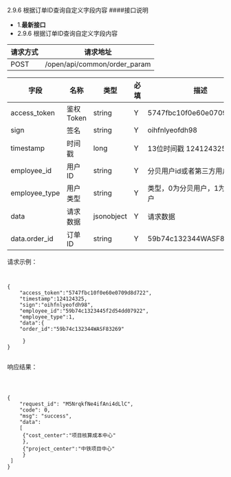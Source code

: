 2.9.6 根据订单ID查询自定义字段内容
####接口说明
- 1.**最新接口**
- 2.9.6 根据订单ID查询自定义字段内容



 请求方式 | 请求地址 
--- | --- 
 POST | /open/api/common/order_param
 

 字段 | 名称 | 类型 | 必填 | 描述 
 --- | --- | --- | --- | --- 
 access\_token | 鉴权Token | string | Y | 5747fbc10f0e60e0709d8d722 
 sign | 签名 | string | Y | oihfnlyeofdh98 
 timestamp | 时间戳 | long | Y | 13位时间戳  1241243250000 
 employee\_id | 用户ID | string | Y | 分贝用户id或者第三方用户id 
 employee\_type | 用户类型 | string | Y |  类型，0为分贝用户，1为第三方用户 
 data |  请求数据 | jsonobject | Y |请求数据
 data.order_id |订单ID| string | Y |59b74c132344WASF83269
 




请求示例：

```


{
    "access_token":"5747fbc10f0e60e0709d8d722",
    "timestamp":124124325,
    "sign":"oihfnlyeofdh98",
    "employee_id":"59b74c1323445f2d54dd07922",
    "employee_type":1,
    "data":{  
    "order_id":"59b74c132344WASF83269"
          
     }
}


```

响应结果：

```



{
    "request_id": "M5NrqkfNe4ifAni4dLlC",
    "code": 0,
    "msg": "success",
    "data": 
    [   
     {"cost_center":"项目核算成本中心"
     },
     {"project_center":"中铁项目中心"
     }
 ]   
}




```




